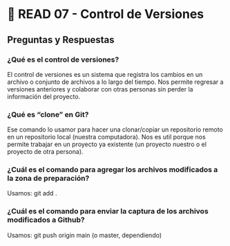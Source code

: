 # 📌 READ 07 - Control de Versiones

## Preguntas y Respuestas

### ¿Qué es el control de versiones?

El control de versiones es un sistema que registra los cambios en un archivo o conjunto de archivos a lo largo del tiempo. Nos permite regresar a versiones anteriores y colaborar con otras personas sin perder la información del proyecto.

### ¿Qué es “clone” en Git?

Ese comando lo usamor para hacer una clonar/copiar un repositorio remoto en un repositorio local (nuestra computadora). Nos es util porque nos permite trabajar en un proyecto ya existente (un proyecto nuestro o el proyecto de otra persona).

### ¿Cuál es el comando para agregar los archivos modificados a la zona de preparación?

Usamos: git add .

### ¿Cuál es el comando para enviar la captura de los archivos modificados a Github?

Usamos: git push origin main (o master, dependiendo)